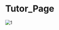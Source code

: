 # Tutor_Page


![1](https://github.com/user-attachments/assets/82a84ba1-7230-45d4-9aed-386f17d65b7e)
